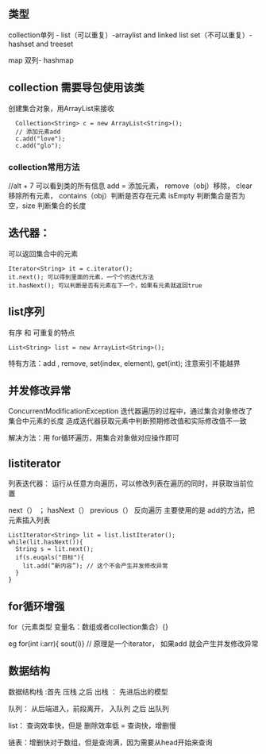 ## 类型

collection单列 - 
  list（可以重复）-arraylist and linked list
  set（不可以重复）- hashset and treeset

map 双列- hashmap

## collection 需要导包使用该类

创建集合对象，用ArrayList来接收
      
      Collection<String> c = new ArrayList<String>();
      // 添加元素add
      c.add("love");
      c.add("glo");

### collection常用方法
//alt + 7 可以看到类的所有信息
add = 添加元素， remove（obj）移除， clear 移除所有元素， contains（obj）判断是否存在元素
isEmpty 判断集合是否为空，size 判断集合的长度


## 迭代器：
可以返回集合中的元素

    Iterator<String> it = c.iterator();
    it.next(); 可以得到里面的元素，一个个的迭代方法
    it.hasNext(); 可以判断是否有元素在下一个，如果有元素就返回true
    
    
## list序列
有序 和 可重复的特点

    List<String> list = new ArrayList<String>();


特有方法：add , remove, set(index, element), get(int);
注意索引不能越界

## 并发修改异常
ConcurrentModificationException
迭代器遍历的过程中，通过集合对象修改了集合中元素的长度
造成迭代器获取元素中判断预期修改值和实际修改值不一致

解决方法：用 for循环遍历，用集合对象做对应操作即可

## listiterator
列表迭代器：
运行从任意方向遍历，可以修改列表在遍历的同时，并获取当前位置

next（） ； hasNext（）
previous（） 反向遍历
主要使用的是 add的方法，把元素插入列表

    ListIterator<String> lit = list.listIterator();
    while(lit.hasNext()){
      String s = lit.next();
      if(s.euqals("目标"){
        lit.add(“新内容”); // 这个不会产生并发修改异常
      }
    }
    
## for循环增强
for（元素类型 变量名：数组或者collection集合）{}

eg for(int i:arr){ sout(i)} // 原理是一个iterator， 如果add 就会产生并发修改异常


## 数据结构
数据结构栈 :首先 压栈  之后 出栈 ： 先进后出的模型

队列： 从后端进入，前段离开， 入队列 之后 出队列

list： 查询效率快，但是 删除效率低  = 查询快，增删慢

链表：增删快对于数组，但是查询满，因为需要从head开始来查询

